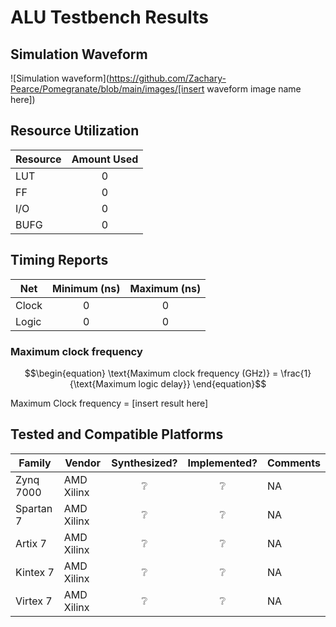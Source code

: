 # ALU Testbench Results

## Simulation Waveform
![Simulation waveform](https://github.com/Zachary-Pearce/Pomegranate/blob/main/images/[insert waveform image name here])

## Resource Utilization

<!-- This does not show all of the resources you could use, just the most common ones... -->
<!-- Feel free to add more rows to the table if needed -->
| Resource | Amount Used |
| --- | :---: |
| LUT | 0 |
| FF | 0 |
| I/O | 0 |
| BUFG | 0 |

## Timing Reports

<!-- In this section present the timing characteristics of the design -->
| Net | Minimum (ns) | Maximum (ns) |
| --- | :---: | :---: |
| Clock | 0 | 0 |
| Logic | 0 | 0 |

### Maximum clock frequency

```math
\begin{equation}
\text{Maximum clock frequency (GHz)} = \frac{1}{\text{Maximum logic delay}}
\end{equation}
```

Maximum Clock frequency = [insert result here]

## Tested and Compatible Platforms

<!-- refer to the contribution guidelines for how to fill out this table -->
| Family | Vendor | Synthesized? | Implemented? | Comments |
| --- | --- | :---: | :---: | --- |
| Zynq 7000 | AMD Xilinx | :grey_question: | :grey_question: | NA |
| Spartan 7 | AMD Xilinx | :grey_question: | :grey_question: | NA |
| Artix 7 | AMD Xilinx | :grey_question: | :grey_question: | NA |
| Kintex 7 | AMD Xilinx | :grey_question: | :grey_question: | NA |
| Virtex 7 | AMD Xilinx | :grey_question: | :grey_question: | NA |